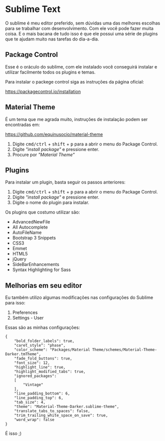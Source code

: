 # Sublime Text

O sublime é meu editor preferido, sem dúvidas uma das melhores escolhas para se trabalhar com desenvolvimento. Com ele você pode fazer muita coisa. E o mais bacana de tudo isso é que ele possui uma série de plugins que te ajudam muito nas tarefas do dia-a-dia.

## Package Control

Esse é o oráculo do sublime, com ele instalado você conseguirá instalar e utilizar facilmente todos os plugins e temas.

Para instalar o packege control siga as instruções da página oficial:

https://packagecontrol.io/installation

## Material Theme

É um tema que me agrada muito, instruções de instalação podem ser encontradas em:

https://github.com/equinusocio/material-theme

1. Digite <kbd>cmd/ctrl</kbd> + <kbd>shift</kbd> + <kbd>p</kbd> para a abrir o menu do Package Control.
2. Digite *"install package"* e pressione enter.
3. Procure por *"Material Theme"*

## Plugins

Para instalar um plugin, basta seguir os passos anteriores: 

1. Digite <kbd>cmd/ctrl</kbd> + <kbd>shift</kbd> + <kbd>p</kbd> para a abrir o menu do Package Control.
2. Digite *"install package"* e pressione enter.
3. Digite o nome do plugin para instalar.

Os plugins que costumo utilizar são:

* AdvancedNewFile
* All Autocomplete
* AutoFileName
* Bootstrap 3 Snippets
* CSS3
* Emmet
* HTML5
* jQuery
* SideBarEnhancements
* Syntax Highlighting for Sass

## Melhorias em seu editor

Eu também utilizo algumas modificações nas configurações do Sublime para isso:

1. Preferences
2. Settings - User

Essas são as minhas configurações:

```
{
	"bold_folder_labels": true,
	"caret_style": "phase",
	"color_scheme": "Packages/Material Theme/schemes/Material-Theme-Darker.tmTheme",
	"fade_fold_buttons": true,
	"font_size": 12,
	"highlight_line": true,
	"highlight_modified_tabs": true,
	"ignored_packages":
	[
		"Vintage"
	],
	"line_padding_bottom": 6,
	"line_padding_top": 6,
	"tab_size": 4,
	"theme": "Material-Theme-Darker.sublime-theme",
	"translate_tabs_to_spaces": false,
	"trim_trailing_white_space_on_save": true,
	"word_wrap": false
}
```

É isso ;)
